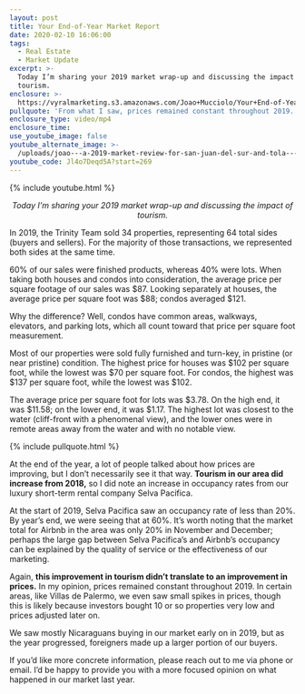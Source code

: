 ```yaml
---
layout: post
title: Your End-of-Year Market Report
date: 2020-02-10 16:06:00
tags:
  - Real Estate
  - Market Update
excerpt: >-
  Today I’m sharing your 2019 market wrap-up and discussing the impact of
  tourism.
enclosure: >-
  https://vyralmarketing.s3.amazonaws.com/Joao+Mucciolo/Your+End-of-Year+Market+Report.mp4
pullquote: 'From what I saw, prices remained constant throughout 2019.'
enclosure_type: video/mp4
enclosure_time:
use_youtube_image: false
youtube_alternate_image: >-
  /uploads/joao---a-2019-market-review-for-san-juan-del-sur-and-tola---una-revisión-del-mercado-2019-para-san-juan-del-sur-y-tola-youtube.jpg
youtube_code: Jl4o7Deqd5A?start=269
---
```


{% include youtube.html %}

<p style="text-align: center;"><em>Today I’m sharing your 2019 market wrap-up and discussing the impact of tourism.</em></p>


In 2019, the Trinity Team sold 34 properties, representing 64 total sides (buyers and sellers). For the majority of those transactions, we represented both sides at the same time.&nbsp;

60% of our sales were finished products, whereas 40% were lots. When taking both houses and condos into consideration, the average price per square footage of our sales was $87. Looking separately at houses, the average price per square foot was $88; condos averaged $121.&nbsp;

Why the difference? Well, condos have common areas, walkways, elevators, and parking lots, which all count toward that price per square foot measurement.&nbsp;

Most of our properties were sold fully furnished and turn-key, in pristine (or near pristine) condition. The highest price for houses was $102 per square foot, while the lowest was $70 per square foot. For condos, the highest was $137 per square foot, while the lowest was $102.&nbsp;

The average price per square foot for lots was $3.78. On the high end, it was $11.58; on the lower end, it was $1.17. The highest lot was closest to the water (cliff-front with a phenomenal view), and the lower ones were in remote areas away from the water and with no notable view.&nbsp;

{% include pullquote.html %}

At the end of the year, a lot of people talked about how prices are improving, but I don’t necessarily see it that way. **Tourism in our area did increase from 2018,** so I did note an increase in occupancy rates from our luxury short-term rental company Selva Pacifica.&nbsp;

At the start of 2019, Selva Pacifica saw an occupancy rate of less than 20%. By year’s end, we were seeing that at 60%. It’s worth noting that the market total for Airbnb in the area was only 20% in November and December; perhaps the large gap between Selva Pacifica’s and Airbnb’s occupancy can be explained by the quality of service or the effectiveness of our marketing.&nbsp;

Again, **this improvement in tourism didn’t translate to an improvement in prices.** In my opinion, prices remained constant throughout 2019. In certain areas, like Villas de Palermo, we even saw small spikes in prices, though this is likely because investors bought 10 or so properties very low and prices adjusted later on.&nbsp;

We saw mostly Nicaraguans buying in our market early on in 2019, but as the year progressed, foreigners made up a larger portion of our buyers.

If you’d like more concrete information, please reach out to me via phone or email. I’d be happy to provide you with a more focused opinion on what happened in our market last year.